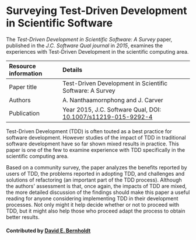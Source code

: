 # Surveying Test-Driven Development in Scientific Software

The *Test-Driven Development in Scientific Software: A Survey* paper, published in the *J.C. Software Qual  journal* in *2015*, examines the experiences with Test-Driven Development in the scientific computing area.   

Resource information | Details
:--- | :--- 
Paper title  | Test-Driven Development in Scientific Software: A Survey
Authors | A. Nanthaamornphong and J. Carver
Publication | Year  2015, J.C. Software Qual, DOI: [10.1007/s11219-015-9292-4](http://dx.doi.org/10.1007/s11219-015-9292-4)


Test-Driven Development (TDD) is often touted as a best practice for software development.  However studies of the impact of TDD in traditional software development have so far shown mixed results in practice.  This paper is one of the few to examine experience with TDD specifically in the scientific computing area.  

Based on a community survey, the paper analyzes the benefits reported by users of TDD, the problems reported in adopting TDD, and challenges and solutions of refactoring (an important part of the TDD process).  Although the authors' assessment is that, once again, the impacts of TDD are mixed, the more detailed discussion of the findings should make this paper a useful reading for anyone considering implementing TDD in their development processes.  Not only might it help decide whether or not to proceed with TDD, but it might also help those who proceed adapt the process to obtain better results.

#### Contributed by [David E. Bernholdt](https://github.com/bernhold)

<!---
Publish: yes
Categories: reliability
Topics: testing, reliability, reproducibility
Tags: paper
Level: 2
Prerequisites: defaults
Aggregate: none
--->
